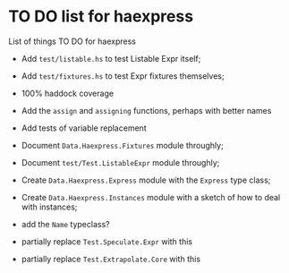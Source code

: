 TO DO list for haexpress
========================

List of things TO DO for haexpress

* Add `test/listable.hs` to test Listable Expr itself;

* Add `test/fixtures.hs` to test Expr fixtures themselves;

* 100% haddock coverage

* Add the `assign` and `assigning` functions, perhaps with better names

* Add tests of variable replacement

* Document `Data.Haexpress.Fixtures` module throughly;

* Document `test/Test.ListableExpr` module throughly;

* Create `Data.Haexpress.Express` module with the `Express` type class;

* Create `Data.Haexpress.Instances` module with a sketch of how to deal with instances;

* add the `Name` typeclass?

* partially replace `Test.Speculate.Expr` with this

* partially replace `Test.Extrapolate.Core` with this
